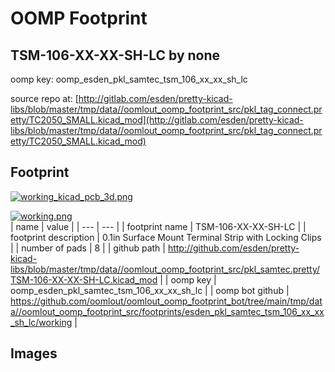 # OOMP Footprint  
## TSM-106-XX-XX-SH-LC  by none  
  
oomp key: oomp_esden_pkl_samtec_tsm_106_xx_xx_sh_lc  
  
source repo at: [http://gitlab.com/esden/pretty-kicad-libs/blob/master/tmp/data//oomlout_oomp_footprint_src/pkl_tag_connect.pretty/TC2050_SMALL.kicad_mod](http://gitlab.com/esden/pretty-kicad-libs/blob/master/tmp/data//oomlout_oomp_footprint_src/pkl_tag_connect.pretty/TC2050_SMALL.kicad_mod)  
## Footprint  
  
[![working_kicad_pcb_3d.png](working_kicad_pcb_3d_600.png)](working_kicad_pcb_3d.png)  
  
[![working.png](working_600.png)](working.png)  
| name | value | 
| --- | --- | 
| footprint name | TSM-106-XX-XX-SH-LC | 
| footprint description | 0.1in Surface Mount Terminal Strip with Locking Clips | 
| number of pads | 8 | 
| github path | http://github.com/esden/pretty-kicad-libs/blob/master/tmp/data//oomlout_oomp_footprint_src/pkl_samtec.pretty/TSM-106-XX-XX-SH-LC.kicad_mod | 
| oomp key | oomp_esden_pkl_samtec_tsm_106_xx_xx_sh_lc | 
| oomp bot github | https://github.com/oomlout/oomlout_oomp_footprint_bot/tree/main/tmp/data//oomlout_oomp_footprint_src/footprints/esden_pkl_samtec_tsm_106_xx_xx_sh_lc/working | 
## Images  
